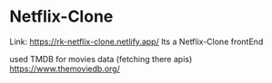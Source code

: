 # Netflix-Clone
Link: https://rk-netflix-clone.netlify.app/
Its a Netflix-Clone frontEnd

used TMDB for movies data (fetching there apis)
https://www.themoviedb.org/
